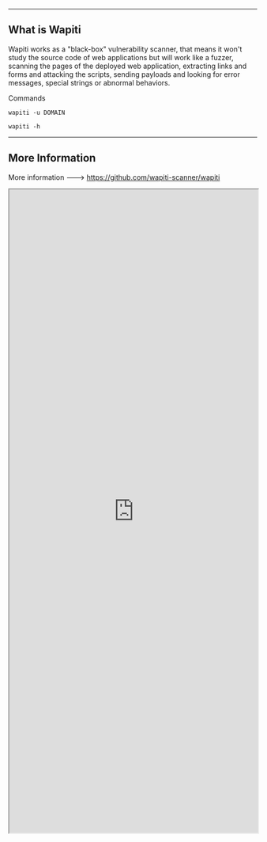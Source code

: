 --- ---

<h2>What is Wapiti</h2>

Wapiti works as a "black-box" vulnerability scanner, that means it won't study the source code of web applications but will work like a fuzzer, scanning the pages of the deployed web application, extracting links and forms and attacking the scripts, sending payloads and looking for error messages, special strings or abnormal behaviors.

Commands
```
wapiti -u DOMAIN

wapiti -h
```

---

<h2>More Information</h2>

More information ---> https://github.com/wapiti-scanner/wapiti

<iframe src="https://github.com/wapiti-scanner/wapiti" width="100%" height="1300"></iframe>
